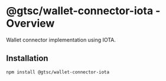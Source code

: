 # @gtsc/wallet-connector-iota - Overview

Wallet connector implementation using IOTA.

## Installation

```shell
npm install @gtsc/wallet-connector-iota
```
